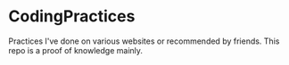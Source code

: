 # CodingPractices
Practices I've done on various websites or recommended by friends. This repo is a proof of knowledge mainly.
